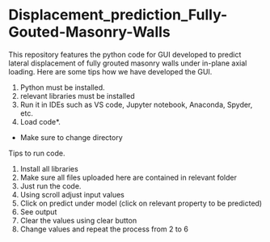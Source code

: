 # Displacement_prediction_Fully-Gouted-Masonry-Walls
This repository features the python code for GUI developed to predict lateral displacement of fully grouted masonry walls under in-plane axial loading.
Here are some tips how we have developed the GUI.
1) Python must be installed.
2) relevant libraries must be installed
3) Run it in IDEs such as VS code, Jupyter notebook, Anaconda, Spyder, etc.
4) Load code*.

* Make sure to change directory 

Tips to run code.
1) Install all libraries
2) Make sure all files uploaded here are contained in relevant folder
3) Just run the code.
4) Using scroll adjust input values
5) Click on predict under model (click on relevant property to be predicted)
6) See output
7) Clear the values using clear button
8) Change values and repeat the process from 2 to 6
